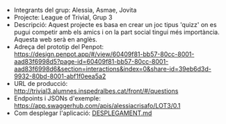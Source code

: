 
 * Integrants del grup: Alessia, Asmae, Jovita
 * Projecte: League of Trivial, Grup 3
 * Descripció: Aquest projecte es basa en crear un joc tipus 'quizz' on es pugui competir amb els amics i on la part social tingui més importància. Aquesta web serà en anglès.
 * Adreça del prototip del Penpot: https://design.penpot.app/#/view/60409f81-bb57-80cc-8001-aad83f6998d5?page-id=60409f81-bb57-80cc-8001-aad83f6998d6&section=interactions&index=0&share-id=39eb6d3d-9932-80bd-8001-abf1f0eea5a2
 * URL de producció: http://trivial3.alumnes.inspedralbes.cat/front/#/questions 
 * Endpoints i JSONs d'exemple: https://app.swaggerhub.com/apis/alessiacrisafo/LOT3/0.1
 * Com desplegar l'aplicació: [DESPLEGAMENT.md](DESPLEGAMENT.md)